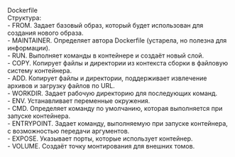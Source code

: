 Dockerfile   
      Структура:  
         - FROM. Задает базовый образ, который будет использован для создания нового образа.       
         - MAINTAINER. Определяет автора Dockerfile (устарела, но полезна для информации).       
         - RUN. Выполняет команды в контейнере и создаёт новый слой.       
         - COPY. Копирует файлы и директории из контекста сборки в файловую систему контейнера.       
         - ADD. Копирует файлы и директории, поддерживает извлечение архивов и загрузку файлов по URL.       
         - WORKDIR. Задает рабочую директорию для последующих команд.       
         - ENV. Устанавливает переменные окружения.       
         - CMD. Определяет команду по умолчанию, которая выполняется при запуске контейнера.       
         - ENTRYPOINT. Задает команду, выполняемую при запуске контейнера, с возможностью передачи аргументов.       
         - EXPOSE. Указывает порты, которые использует контейнер.       
         - VOLUME. Создаёт точку монтирования для внешних томов.       
